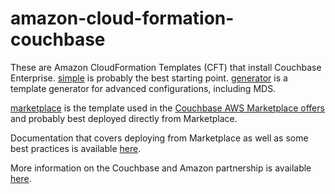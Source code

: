 # amazon-cloud-formation-couchbase

These are Amazon CloudFormation Templates (CFT) that install Couchbase Enterprise.  [simple](simple) is probably the best starting point.  [generator](generator) is a template generator for advanced configurations, including MDS.

[marketplace](marketplace) is the template used in the [Couchbase AWS Marketplace offers](https://aws.amazon.com/marketplace/seller-profile?id=1a064a14-5ac2-4980-9167-15746aabde72) and probably best deployed directly from Marketplace.

Documentation that covers deploying from Marketplace as well as some best practices is available [here](https://developer.couchbase.com/documentation/server/5.0/cloud/couchbase-aws.html).

More information on the Couchbase and Amazon partnership is available [here](https://www.couchbase.com/partners/amazon).
